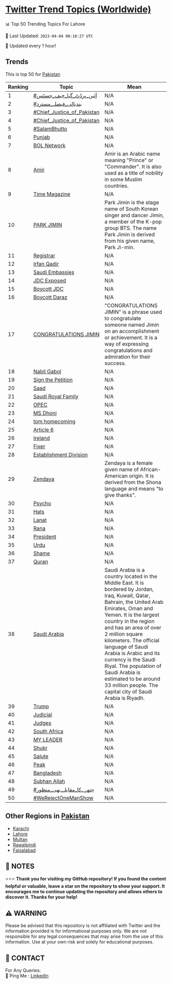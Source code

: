 [Twitter Trend Topics (Worldwide)](https://github.com/ErcinDedeoglu/Twitter-Trend-Topics)
==========


📊 Top 50 Trending Topics For Lahore

📆 Last Updated: `2023-04-04 08:18:27 UTC`

🔧 Updated every 1 hour!


## Trends

This is top 50 for [Pakistan](</Pakistan>)

| Ranking | Topic | Mean |
| ------- | ------------ | ------------ |
| 1 | [#آئین_پرڈٹ_گیا_چیف_جسٹس](http://twitter.com/search?q=%23%d8%a2%d8%a6%db%8c%d9%86_%d9%be%d8%b1%da%88%d9%b9_%da%af%db%8c%d8%a7_%da%86%db%8c%d9%81_%d8%ac%d8%b3%d9%b9%d8%b3) | N/A |
| 2 | [#بندیالی_فیصلہ_مسترد](http://twitter.com/search?q=%23%d8%a8%d9%86%d8%af%db%8c%d8%a7%d9%84%db%8c_%d9%81%db%8c%d8%b5%d9%84%db%81_%d9%85%d8%b3%d8%aa%d8%b1%d8%af) | N/A |
| 3 | [#Chief_Justice_of_Pakistan](http://twitter.com/search?q=%23Chief_Justice_of_Pakistan) | N/A |
| 4 | [#Chief_Justice_of_Pakistan](http://twitter.com/search?q=%23Chief_Justice_of_Pakistan) | N/A |
| 5 | [#SalamBhutto](http://twitter.com/search?q=%23SalamBhutto) | N/A |
| 6 | [Punjab](http://twitter.com/search?q=Punjab) | N/A |
| 7 | [BOL Network](http://twitter.com/search?q=BOL+Network) | N/A |
| 8 | [Amir](http://twitter.com/search?q=Amir) | Amir is an Arabic name meaning "Prince" or "Commander". It is also used as a title of nobility in some Muslim countries. |
| 9 | [Time Magazine](http://twitter.com/search?q=Time+Magazine) | N/A |
| 10 | [PARK JIMIN](http://twitter.com/search?q=PARK+JIMIN) | Park Jimin is the stage name of South Korean singer and dancer Jimin, a member of the K-pop group BTS. The name Park Jimin is derived from his given name, Park Ji-min. |
| 11 | [Registrar](http://twitter.com/search?q=Registrar) | N/A |
| 12 | [Irfan Qadir](http://twitter.com/search?q=Irfan+Qadir) | N/A |
| 13 | [Saudi Embassies](http://twitter.com/search?q=Saudi+Embassies) | N/A |
| 14 | [JDC Exposed](http://twitter.com/search?q=JDC+Exposed) | N/A |
| 15 | [Boycott JDC](http://twitter.com/search?q=Boycott+JDC) | N/A |
| 16 | [Boycott Daraz](http://twitter.com/search?q=Boycott+Daraz) | N/A |
| 17 | [CONGRATULATIONS JIMIN](http://twitter.com/search?q=CONGRATULATIONS+JIMIN) | "CONGRATULATIONS JIMIN" is a phrase used to congratulate someone named Jimin on an accomplishment or achievement. It is a way of expressing congratulations and admiration for their success. |
| 18 | [Nabil Gabol](http://twitter.com/search?q=Nabil+Gabol) | N/A |
| 19 | [Sign the Petition](http://twitter.com/search?q=Sign+the+Petition) | N/A |
| 20 | [Saad](http://twitter.com/search?q=Saad) | N/A |
| 21 | [Saudi Royal Family](http://twitter.com/search?q=Saudi+Royal+Family) | N/A |
| 22 | [OPEC](http://twitter.com/search?q=OPEC) | N/A |
| 23 | [MS Dhoni](http://twitter.com/search?q=MS+Dhoni) | N/A |
| 24 | [tom homecoming](http://twitter.com/search?q=tom+homecoming) | N/A |
| 25 | [Article 6](http://twitter.com/search?q=Article+6) | N/A |
| 26 | [Ireland](http://twitter.com/search?q=Ireland) | N/A |
| 27 | [Fixer](http://twitter.com/search?q=Fixer) | N/A |
| 28 | [Establishment Division](http://twitter.com/search?q=Establishment+Division) | N/A |
| 29 | [Zendaya](http://twitter.com/search?q=Zendaya) | Zendaya is a female given name of African-American origin. It is derived from the Shona language and means "to give thanks". |
| 30 | [Psycho](http://twitter.com/search?q=Psycho) | N/A |
| 31 | [Hats](http://twitter.com/search?q=Hats) | N/A |
| 32 | [Lanat](http://twitter.com/search?q=Lanat) | N/A |
| 33 | [Rana](http://twitter.com/search?q=Rana) | N/A |
| 34 | [President](http://twitter.com/search?q=President) | N/A |
| 35 | [Urdu](http://twitter.com/search?q=Urdu) | N/A |
| 36 | [Shame](http://twitter.com/search?q=Shame) | N/A |
| 37 | [Quran](http://twitter.com/search?q=Quran) | N/A |
| 38 | [Saudi Arabia](http://twitter.com/search?q=Saudi+Arabia) | Saudi Arabia is a country located in the Middle East. It is bordered by Jordan, Iraq, Kuwait, Qatar, Bahrain, the United Arab Emirates, Oman and Yemen. It is the largest country in the region and has an area of over 2 million square kilometers. The official language of Saudi Arabia is Arabic and its currency is the Saudi Riyal. The population of Saudi Arabia is estimated to be around 33 million people. The capital city of Saudi Arabia is Riyadh. |
| 39 | [Trump](http://twitter.com/search?q=Trump) | N/A |
| 40 | [Judicial](http://twitter.com/search?q=Judicial) | N/A |
| 41 | [Judges](http://twitter.com/search?q=Judges) | N/A |
| 42 | [South Africa](http://twitter.com/search?q=South+Africa) | N/A |
| 43 | [MY LEADER](http://twitter.com/search?q=MY+LEADER) | N/A |
| 44 | [Shukr](http://twitter.com/search?q=Shukr) | N/A |
| 45 | [Salute](http://twitter.com/search?q=Salute) | N/A |
| 46 | [Peak](http://twitter.com/search?q=Peak) | N/A |
| 47 | [Bangladesh](http://twitter.com/search?q=Bangladesh) | N/A |
| 48 | [Subhan Allah](http://twitter.com/search?q=Subhan+Allah) | N/A |
| 49 | [#جتھے_کا_مقابلہ_بھی_منظور](http://twitter.com/search?q=%23%d8%ac%d8%aa%da%be%db%92_%da%a9%d8%a7_%d9%85%d9%82%d8%a7%d8%a8%d9%84%db%81_%d8%a8%da%be%db%8c_%d9%85%d9%86%d8%b8%d9%88%d8%b1) | N/A |
| 50 | [#WeRejectOneManShow](http://twitter.com/search?q=%23WeRejectOneManShow) | N/A |



## Other Regions in [Pakistan](</Pakistan>)

* [Karachi](</Pakistan/Karachi.md>)
* [Lahore](</Pakistan/Lahore.md>)
* [Multan](</Pakistan/Multan.md>)
* [Rawalpindi](</Pakistan/Rawalpindi.md>)
* [Faisalabad](</Pakistan/Faisalabad.md>)



## 📝 NOTES

⭐⭐⭐ **Thank you for visiting my GitHub repository! If you found the content helpful or valuable, leave a star on the repository to show your support. It encourages me to continue updating the repository and allows others to discover it. Thanks for your help!**


## ⚠️ WARNING

Please be advised that this repository is not affiliated with Twitter and the information provided is for informational purposes only. We are not responsible for any legal consequences that may arise from the use of this information. Use at your own risk and solely for educational purposes.


## 📨 CONTACT

 For Any Queries:  
            🏓 Ping Me : [LinkedIn](https://www.linkedin.com/in/ercindedeoglu/)
